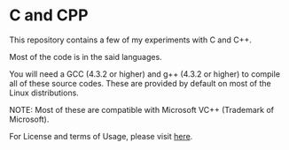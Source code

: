 # C and CPP
<p>
  This repository contains a few of my experiments with C and C++.
</p>
<p>
  Most of the code is in the said languages.
</p>
<p>
  You will need a GCC (4.3.2 or higher) and g++ (4.3.2 or higher) 
  to compile all of these source codes. These are provided by default
  on most of the Linux distributions.
</p>
<p>
  NOTE: Most of these are compatible with Microsoft VC++ (Trademark of Microsoft).
</p>
<p>
  For License and terms of Usage, please visit <a href="https://github.com/abhishekmadhu/C_and_CPP/blob/master/LICENSE">here</a>.
</p>
